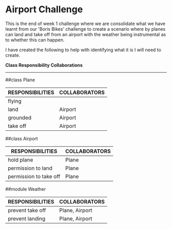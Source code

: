 Airport Challenge
=================

This is the end of week 1 challenge where we are consolidate what we have learnt from our 'Boris Bikes' challenge to create a scenario where by planes can land and take off from an airport with the weather being instrumental as to whether this can happen. 

I have created the following to help with identifying what it is I will need to create. 


**Class Responsibility Collaborations**
***************************************

##class Plane

| RESPONSIBILITIES       | COLLABORATORS  |
|------------------------|----------------|
| flying                 |                |
| land                   | Airport        |
| grounded               | Airport        |
| take off               | Airport        |


##class Airport

| RESPONSIBILITIES       | COLLABORATORS  |
|------------------------|----------------|
| hold plane             | Plane          |
| permission to land     | Plane          |
| permission to take off | Plane          |

##module Weather

| RESPONSIBILITIES       | COLLABORATORS  |
|------------------------|----------------|
| prevent take off       | Plane, Airport |
| prevent landing        | Plane, Airport |
